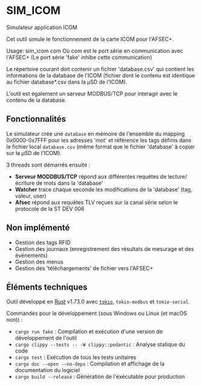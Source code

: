 # SIM_ICOM

Simulateur application ICOM

Cet outil simule le fonctionnement de la carte ICOM pour l'AFSEC+.

Usage:
    sim_icom com        Où com est le port série en communication avec l'AFSEC+
                        (Le port série 'fake' inhibe cette communication)

Le répertoire courant doit contenir un fichier 'database.csv' qui contient les informations
de la database de l'ICOM (fichier dont le contenu est identique au fichier database*.csv dans
la µSD de l'ICOM).

L'outil est également un serveur MODBUS/TCP pour interagir avec le contenu de la database.

## Fonctionnalités

Le simulateur crée une `database` en mémoire de l'ensemble du mapping 0x0000-0x7FFF pour les adresses 'mot' et référence les tags définis dans le fichier local `database.csv` (même format que le fichier 'database' à copier sur la µSD de l'ICOM).

3 threads sont démarrés ensuite :

* **Serveur MODDBUS/TCP** répond aux différentes requêtes de lecture/écriture de mots dans la 'database'
* **Watcher** trace chaque seconde les modifications de la 'database' (tag, valeur, user)
* **Afsec** répond aux requêtes TLV reçues sur la canal série selon le protocole de la ST DEV 006

## Non implémenté

* Gestion des tags RFID
* Gestion des journaux (enregistrement des résultats de mesurage et des événements)
* Gestion des menus
* Gestion des 'téléchargements' de fichier vers l'AFSEC+

## Éléments techniques

Outil développé en [Rust](https://www.google.com/search?client=firefox-b-d&q=rust+language) v1.73.0 avec [`tokio`](https://tokio.rs/), `tokio-modbus` et `tokio-serial`.

Commandes pour le développement (sous Windows ou Linux (et macOS non)) :

* `cargo run fake` : Compilation et exécution d'une version de développement de l'outil
* `cargo clippy --tests -- -W clippy::pedantic` : Analyse statique du code
* `cargo test` : Exécution de tous les tests unitaires
* `cargo doc --open --no-deps` : Compilation et affichage de la documentation du logiciel
* `cargo build --release` : Génération de l'exécutable pour production
